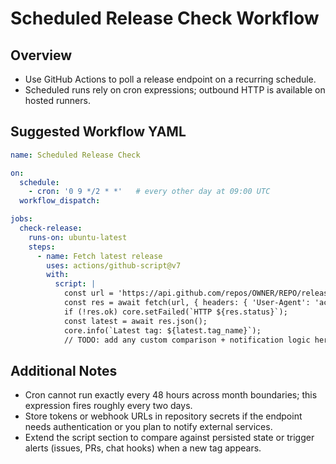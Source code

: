 # Scheduled Release Check Workflow

## Overview
- Use GitHub Actions to poll a release endpoint on a recurring schedule.
- Scheduled runs rely on cron expressions; outbound HTTP is available on hosted runners.

## Suggested Workflow YAML
```yaml
name: Scheduled Release Check

on:
  schedule:
    - cron: '0 9 */2 * *'   # every other day at 09:00 UTC
  workflow_dispatch:

jobs:
  check-release:
    runs-on: ubuntu-latest
    steps:
      - name: Fetch latest release
        uses: actions/github-script@v7
        with:
          script: |
            const url = 'https://api.github.com/repos/OWNER/REPO/releases/latest';
            const res = await fetch(url, { headers: { 'User-Agent': 'actions' } });
            if (!res.ok) core.setFailed(`HTTP ${res.status}`);
            const latest = await res.json();
            core.info(`Latest tag: ${latest.tag_name}`);
            // TODO: add any custom comparison + notification logic here
```

## Additional Notes
- Cron cannot run exactly every 48 hours across month boundaries; this expression fires roughly every two days.
- Store tokens or webhook URLs in repository secrets if the endpoint needs authentication or you plan to notify external services.
- Extend the script section to compare against persisted state or trigger alerts (issues, PRs, chat hooks) when a new tag appears.
